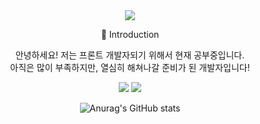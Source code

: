 <div align=center>
<img src="https://capsule-render.vercel.app/api?type=rounded&color=timeGradient&text=Welcome%20to%20JinHo's%20GitHub%20👋&fontSize=50" />


🙌 Introduction<br>
<p>안녕하세요! 저는 프론트 개발자되기 위해서 현재 공부중입니다.<br>
아직은 많이 부족하지만, 열심히 해쳐나갈 준비가 된 개발자입니다!</p>

<img src="https://img.shields.io/badge/HTML-E34F26?style=flat-square&logo=HTML5&logoColor=white"/> <img src="https://img.shields.io/badge/GitHub-181717?style=flat-square&logo=github&logoColor=white"/>


![Anurag's GitHub stats](https://github-readme-stats.vercel.app/api?username=Jinhomun&show_icons=true&theme=dracula)
</div>
